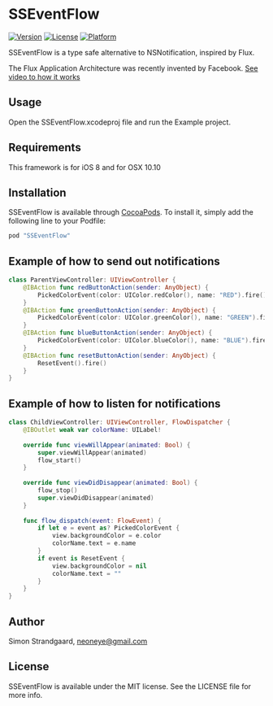 # SSEventFlow

[![Version](https://img.shields.io/cocoapods/v/SSEventFlow.svg?style=flat)](http://cocoapods.org/pods/SSEventFlow)
[![License](https://img.shields.io/cocoapods/l/SSEventFlow.svg?style=flat)](http://cocoapods.org/pods/SSEventFlow)
[![Platform](https://img.shields.io/cocoapods/p/SSEventFlow.svg?style=flat)](http://cocoapods.org/pods/SSEventFlow)

SSEventFlow is a type safe alternative to NSNotification, inspired by Flux.

The Flux Application Architecture was recently invented by Facebook.
[See video to how it works](https://facebook.github.io/flux/docs/overview.html)


## Usage

Open the SSEventFlow.xcodeproj file and run the Example project.


## Requirements

This framework is for iOS 8 and for OSX 10.10


## Installation

SSEventFlow is available through [CocoaPods](http://cocoapods.org). To install
it, simply add the following line to your Podfile:

```ruby
pod "SSEventFlow"
```


## Example of how to send out notifications

```swift
class ParentViewController: UIViewController {
	@IBAction func redButtonAction(sender: AnyObject) {
		PickedColorEvent(color: UIColor.redColor(), name: "RED").fire()
	}
	@IBAction func greenButtonAction(sender: AnyObject) {
		PickedColorEvent(color: UIColor.greenColor(), name: "GREEN").fire()
	}
	@IBAction func blueButtonAction(sender: AnyObject) {
		PickedColorEvent(color: UIColor.blueColor(), name: "BLUE").fire()
	}
	@IBAction func resetButtonAction(sender: AnyObject) {
		ResetEvent().fire()
	}
}
```


## Example of how to listen for notifications

```swift
class ChildViewController: UIViewController, FlowDispatcher {
	@IBOutlet weak var colorName: UILabel!
	
	override func viewWillAppear(animated: Bool) {
		super.viewWillAppear(animated)
		flow_start()
	}
	
	override func viewDidDisappear(animated: Bool) {
		flow_stop()
		super.viewDidDisappear(animated)
	}
	
	func flow_dispatch(event: FlowEvent) {
		if let e = event as? PickedColorEvent {
			view.backgroundColor = e.color
			colorName.text = e.name
		}
		if event is ResetEvent {
			view.backgroundColor = nil
			colorName.text = ""
		}
	}
}
```


## Author

Simon Strandgaard, neoneye@gmail.com


## License

SSEventFlow is available under the MIT license. See the LICENSE file for more info.
